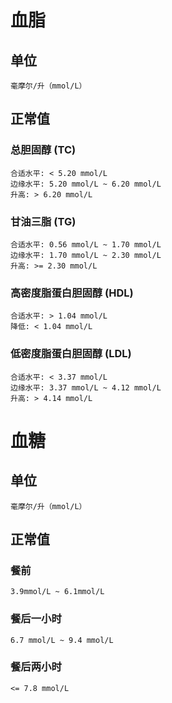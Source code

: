 # 血脂
## 单位
```
毫摩尔/升（mmol/L）
```
## 正常值
### 总胆固醇 (TC)
```
合适水平: < 5.20 mmol/L
边缘水平: 5.20 mmol/L ~ 6.20 mmol/L
升高: > 6.20 mmol/L
```
### 甘油三脂 (TG)
```
合适水平: 0.56 mmol/L ~ 1.70 mmol/L
边缘水平: 1.70 mmol/L ~ 2.30 mmol/L
升高: >= 2.30 mmol/L
```
### 高密度脂蛋白胆固醇 (HDL)
```
合适水平: > 1.04 mmol/L
降低: < 1.04 mmol/L
```
### 低密度脂蛋白胆固醇 (LDL)
```
合适水平: < 3.37 mmol/L
边缘水平: 3.37 mmol/L ~ 4.12 mmol/L
升高: > 4.14 mmol/L
```
# 血糖
## 单位
```
毫摩尔/升（mmol/L）
```
## 正常值
### 餐前
```
3.9mmol/L ~ 6.1mmol/L
```
### 餐后一小时
```
6.7 mmol/L ~ 9.4 mmol/L
```
### 餐后两小时
```
<= 7.8 mmol/L
```